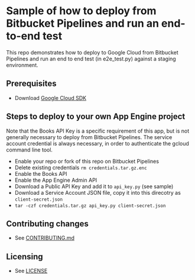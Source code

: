# Sample of how to deploy from Bitbucket Pipelines and run an end-to-end test

This repo demonstrates how to deploy to Google Cloud from  Bitbucket Pipelines
and run an end to end test (in e2e_test.py) against a staging environment.

## Prerequisites

* Download [Google Cloud SDK](https://cloud.google.com/sdk/)

## Steps to deploy to your own App Engine project

Note that the Books API Key is a specific requirement of this app,
but is not generally necessary to deploy from Bitbucket Pipelines.
The service account credential is always necessary, 
in order to authenticate the gcloud command line tool.

* Enable your repo or fork of this repo on Bitbucket Pipelines
* Delete existing credentials
`rm credentials.tar.gz.enc`
* Enable the Books API
* Enable the App Engine Admin API
* Download a Public API Key and add it to
`api_key.py` (see sample)
* Download a Service Account JSON file,
copy it into this direcotry as 
`client-secret.json`
* `tar -czf credentials.tar.gz api_key.py client-secret.json`

## Contributing changes

* See [CONTRIBUTING.md](CONTRIBUTING.md)

## Licensing

* See [LICENSE](LICENSE)
